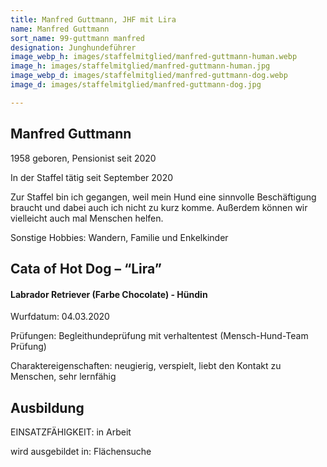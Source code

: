 ```yaml
---
title: Manfred Guttmann, JHF mit Lira
name: Manfred Guttmann
sort_name: 99-guttmann manfred
designation: Junghundeführer
image_webp_h: images/staffelmitglied/manfred-guttmann-human.webp
image_h: images/staffelmitglied/manfred-guttmann-human.jpg
image_webp_d: images/staffelmitglied/manfred-guttmann-dog.webp
image_d: images/staffelmitglied/manfred-guttmann-dog.jpg

---
```

## Manfred Guttmann

1958 geboren, Pensionist seit 2020

In der Staffel tätig seit September 2020

Zur Staffel bin ich gegangen, weil mein Hund eine sinnvolle Beschäftigung braucht und dabei auch ich nicht zu kurz komme. Außerdem können wir vielleicht auch mal Menschen helfen.

Sonstige Hobbies: Wandern,  Familie und Enkelkinder

## Cata of Hot Dog – “Lira”

#### Labrador Retriever (Farbe Chocolate) - Hündin

Wurfdatum: 04.03.2020

Prüfungen: Begleithundeprüfung mit verhaltentest (Mensch-Hund-Team Prüfung)

Charaktereigenschaften: neugierig, verspielt, liebt den Kontakt zu Menschen, sehr lernfähig

## Ausbildung

EINSATZFÄHIGKEIT: in Arbeit

wird ausgebildet in: Flächensuche